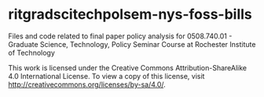 ritgradscitechpolsem-nys-foss-bills
===================================

Files and code related to final paper policy analysis for 0508.740.01 - Graduate Science, Technology, Policy Seminar Course at Rochester Institute of Technology

This work is licensed under the Creative Commons Attribution-ShareAlike 4.0 International License. To view a copy of this license, visit http://creativecommons.org/licenses/by-sa/4.0/.
